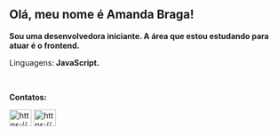 ## Olá, meu nome é Amanda Braga!

<p align="left">
<strong>Sou uma desenvolvedora iniciante. A área que estou estudando para atuar é o frontend.</strong>
</p>
<p align="left">
Linguagens:<strong> JavaScript.</strong>
</p>

<br>

<p align="left">
<strong>Contatos:</strong>
</p>

<p align="left">
<a href="https://www.linkedin.com/in/amanda-braga-b3344129a/" target="blank"><img align="center" src="https://raw.githubusercontent.com/rahuldkjain/github-profile-readme-generator/master/src/images/icons/Social/linked-in-alt.svg" alt="https://www.linkedin.com/in/amanda-braga-b3344129a/" height="30" width="40" /></a>
<a href="https://www.instagram.com/amandabragass/" target="blank"><img align="center" src="https://raw.githubusercontent.com/rahuldkjain/github-profile-readme-generator/master/src/images/icons/Social/instagram.svg" alt="https://www.instagram.com/amandabragass/" height="30" width="40" /></a>
</p>  
